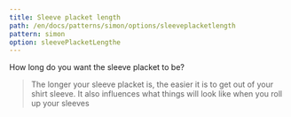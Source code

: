 ```yaml
---
title: Sleeve placket length
path: /en/docs/patterns/simon/options/sleeveplacketlength
pattern: simon
option: sleevePlacketLengthe
---
```


How long do you want the sleeve placket to be?

> The longer your sleeve placket is, the easier it is to get out of your shirt sleeve. It also influences what things will look like when you roll up your sleeves